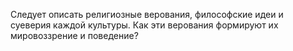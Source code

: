 Следует описать религиозные верования, философские идеи и суеверия каждой культуры. Как эти верования формируют их мировоззрение и поведение?